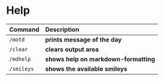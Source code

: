 # Help

| Command           | Description                                   |
| :---              | :---                                          | 
| `/motd`           | **prints message of the day**                 |
| `/clear`          | **clears output area**                        |
| `/mdhelp`         | **shows help on markdown-formatting**         |
| `/smileys`        | **shows the available smileys**               |